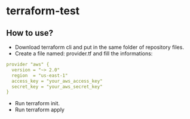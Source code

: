 # terraform-test

## How to use?

* Download terraform cli and put in the same folder of repository files.
* Create a file named: provider.tf and fill the informations:

```yaml
provider "aws" {
  version = "~> 2.0"
  region  = "us-east-1"
  access_key = "your_aws_access_key"
  secret_key = "your_aws_secret_key"
}
```



* Run terraform init.
* Run terraform apply
